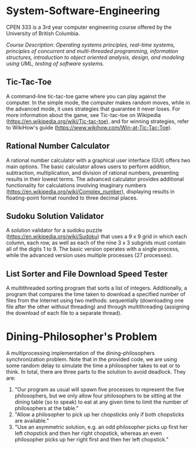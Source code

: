 # System-Software-Engineering
CPEN 333 is a 3rd year computer engineering course offered by the University of British Columbia.

*Course Description: Operating systems principles, real-time systems, principles of concurrent and multi-threaded programming, information structures, introduction to object oriented analysis, design, and modeling using UML, testing of software systems.*

## Tic-Tac-Toe
A command-line tic-tac-toe game where you can play against the computer. In the simple mode, the computer makes random moves, while in the advanced mode, it uses strategies that guarantee it never loses. For more information about the game, see Tic-tac-toe on Wikipedia (https://en.wikipedia.org/wiki/Tic-tac-toe), and for winning strategies, refer to WikiHow's guide (https://www.wikihow.com/Win-at-Tic-Tac-Toe).

## Rational Number Calculator
A rational number calculator with a graphical user interface (GUI) offers two main options. The basic calculator allows users to perform addition, subtraction, multiplication, and division of rational numbers, presenting results in their lowest terms. The advanced calculator provides additional functionality for calculations involving imaginary numbers (https://en.wikipedia.org/wiki/Complex_number), displaying results in floating-point format rounded to three decimal places.

## Sudoku Solution Validator
A solution validator for a sudoku puzzle (https://en.wikipedia.org/wiki/Sudoku) that uses a 9 x 9 grid in which each column, each row, as well as each of the nine 3 x 3 subgrids must contain all of the digits 1 to 9. The basic version operates with a single process, while the advanced version uses multiple processes (27 processes).

## List Sorter and File Download Speed Tester
A multithreaded sorting program that sorts a list of integers. Additionally, a program that compares the time taken to download a specified number of files from the Internet using two methods: sequentially (downloading one file after the other without threading) and through multithreading (assigning the download of each file to a separate thread).

# Dining-Philosopher's Problem
A multiprocessing implementation of the dining-philosophers synchronization problem. Note that in the provided code, we are using some random delay to simulate the time a philosopher takes to eat or to think. In total, there are three parts to the solution to avoid deadlock. They are: 
1. "Our program as usual will spawn five processes to represent the five philosophers, but we only allow four philosophers to be sitting at the dining table (so to speak) to eat at any given time to limit the number of philosophers at the table."
2. "Allow a philosopher to pick up her chopsticks only if both chopsticks are available."
3. "Use an asymmetric solution, e.g. an odd philosopher picks up first her left chopstick and then her right chopstick, whereas an even philosopher picks up her right first and then her left chopstick."
